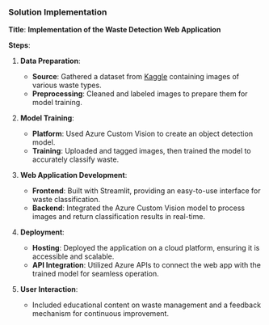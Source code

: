 ### Solution Implementation

**Title**: **Implementation of the Waste Detection Web Application**

**Steps**:

1. **Data Preparation**:
   - **Source**: Gathered a dataset from [Kaggle](https://www.kaggle.com/datasets/techsash/waste-classification-data/data) containing images of various waste types.
   - **Preprocessing**: Cleaned and labeled images to prepare them for model training.

2. **Model Training**:
   - **Platform**: Used Azure Custom Vision to create an object detection model.
   - **Training**: Uploaded and tagged images, then trained the model to accurately classify waste.

3. **Web Application Development**:
   - **Frontend**: Built with Streamlit, providing an easy-to-use interface for waste classification.
   - **Backend**: Integrated the Azure Custom Vision model to process images and return classification results in real-time.

4. **Deployment**:
   - **Hosting**: Deployed the application on a cloud platform, ensuring it is accessible and scalable.
   - **API Integration**: Utilized Azure APIs to connect the web app with the trained model for seamless operation.

5. **User Interaction**:
   - Included educational content on waste management and a feedback mechanism for continuous improvement.
